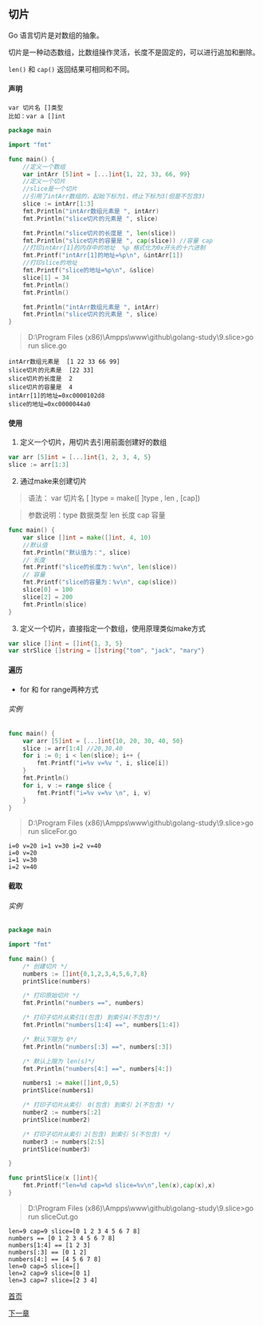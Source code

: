 ## 切片

Go 语言切片是对数组的抽象。

切片是一种动态数组，比数组操作灵活，长度不是固定的，可以进行追加和删除。

`len()` 和 `cap()` 返回结果可相同和不同。

#### 声明

    var 切片名 []类型
    比如：var a []int

```go
package main

import "fmt"

func main() {
	//定义一个数组
	var intArr [5]int = [...]int{1, 22, 33, 66, 99}
	//定义一个切片
	//slice是一个切片
	//引用了intArr数组的，起始下标为1，终止下标为3(但是不包含3)
	slice := intArr[1:3]
	fmt.Println("intArr数组元素是 ", intArr)
	fmt.Println("slice切片的元素是 ", slice)

	fmt.Println("slice切片的长度是 ", len(slice))
	fmt.Println("slice切片的容量是 ", cap(slice)) //容量 cap
	//打印intArr[1]的内存中的地址  %p 格式化为0x开头的十六进制
	fmt.Printf("intArr[1]的地址=%p\n", &intArr[1])
	//打印slice的地址
	fmt.Printf("slice的地址=%p\n", &slice)
	slice[1] = 34
	fmt.Println()
	fmt.Println()

	fmt.Println("intArr数组元素是 ", intArr)
	fmt.Println("slice切片的元素是 ", slice)
}
```

> D:\Program Files (x86)\Ampps\www\github\golang-study\9.slice>go run slice.go

    intArr数组元素是  [1 22 33 66 99]
    slice切片的元素是  [22 33]
    slice切片的长度是  2
    slice切片的容量是  4
    intArr[1]的地址=0xc0000102d8
    slice的地址=0xc0000044a0

#### 使用

1. 定义一个切片，用切片去引用前面创建好的数组

```go
var arr [5]int = [...]int{1, 2, 3, 4, 5}
slice := arr[1:3]
```

2. 通过make来创建切片

> 语法： var 切片名 [ ]type = make([ ]type , len , [cap])

> 参数说明：type 数据类型 len 长度 cap 容量

```go
func main() {
    var slice []int = make([]int, 4, 10)
    //默认值
    fmt.Println("默认值为：", slice)
    // 长度
    fmt.Printf("slice的长度为：%v\n", len(slice))
    // 容量
    fmt.Printf("slice的容量为：%v\n", cap(slice))
    slice[0] = 100
    slice[2] = 200
    fmt.Println(slice)
}
```

3. 定义一个切片，直接指定一个数组，使用原理类似make方式
```go
var slice []int = []int{1, 3, 5}
var strSlice []string = []string{"tom", "jack", "mary"}
```

#### 遍历

- for 和 for range两种方式

###### 实例

```go
func main() {
    var arr [5]int = [...]int{10, 20, 30, 40, 50}
    slice := arr[1:4] //20,30.40
    for i := 0; i < len(slice); i++ {
        fmt.Printf("i=%v v=%v ", i, slice[i])
    }
    fmt.Println()
    for i, v := range slice {
        fmt.Printf("i=%v v=%v \n", i, v)
    }
}
```

> D:\Program Files (x86)\Ampps\www\github\golang-study\9.slice>go run sliceFor.go

    i=0 v=20 i=1 v=30 i=2 v=40
    i=0 v=20
    i=1 v=30
    i=2 v=40

#### 截取

###### 实例

```go
package main

import "fmt"

func main() {
	/* 创建切片 */
	numbers := []int{0,1,2,3,4,5,6,7,8}
	printSlice(numbers)

	/* 打印原始切片 */
	fmt.Println("numbers ==", numbers)

	/* 打印子切片从索引1(包含) 到索引4(不包含)*/
	fmt.Println("numbers[1:4] ==", numbers[1:4])

	/* 默认下限为 0*/
	fmt.Println("numbers[:3] ==", numbers[:3])

	/* 默认上限为 len(s)*/
	fmt.Println("numbers[4:] ==", numbers[4:])

	numbers1 := make([]int,0,5)
	printSlice(numbers1)

	/* 打印子切片从索引  0(包含) 到索引 2(不包含) */
	number2 := numbers[:2]
	printSlice(number2)

	/* 打印子切片从索引 2(包含) 到索引 5(不包含) */
	number3 := numbers[2:5]
	printSlice(number3)

}

func printSlice(x []int){
	fmt.Printf("len=%d cap=%d slice=%v\n",len(x),cap(x),x)
}
```

> D:\Program Files (x86)\Ampps\www\github\golang-study\9.slice>go run sliceCut.go

    len=9 cap=9 slice=[0 1 2 3 4 5 6 7 8]
    numbers == [0 1 2 3 4 5 6 7 8]
    numbers[1:4] == [1 2 3]
    numbers[:3] == [0 1 2]
    numbers[4:] == [4 5 6 7 8]
    len=0 cap=5 slice=[]
    len=2 cap=9 slice=[0 1]
    len=3 cap=7 slice=[2 3 4]

[首页](../README.md)

[下一章](../10.recursive/README.md)
